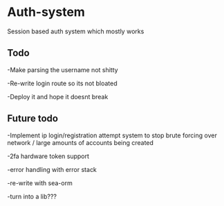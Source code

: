 # Auth-system

Session based auth system which mostly works

## Todo

-Make parsing the username not shitty

-Re-write login route so its not bloated

-Deploy it and hope it doesnt break

## Future todo

-Implement ip login/registration attempt system to stop brute forcing over network / large amounts of accounts being created

-2fa hardware token support

-error handling with error stack

-re-write with sea-orm

-turn into a lib???
